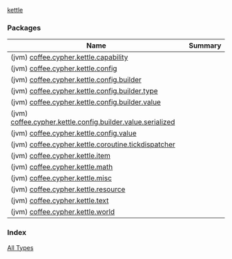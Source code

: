 [kettle](./index.md)

### Packages

| Name | Summary |
|---|---|
| (jvm) [coffee.cypher.kettle.capability](coffee.cypher.kettle.capability/index.md) |  |
| (jvm) [coffee.cypher.kettle.config](coffee.cypher.kettle.config/index.md) |  |
| (jvm) [coffee.cypher.kettle.config.builder](coffee.cypher.kettle.config.builder/index.md) |  |
| (jvm) [coffee.cypher.kettle.config.builder.type](coffee.cypher.kettle.config.builder.type/index.md) |  |
| (jvm) [coffee.cypher.kettle.config.builder.value](coffee.cypher.kettle.config.builder.value/index.md) |  |
| (jvm) [coffee.cypher.kettle.config.builder.value.serialized](coffee.cypher.kettle.config.builder.value.serialized/index.md) |  |
| (jvm) [coffee.cypher.kettle.config.value](coffee.cypher.kettle.config.value/index.md) |  |
| (jvm) [coffee.cypher.kettle.coroutine.tickdispatcher](coffee.cypher.kettle.coroutine.tickdispatcher/index.md) |  |
| (jvm) [coffee.cypher.kettle.item](coffee.cypher.kettle.item/index.md) |  |
| (jvm) [coffee.cypher.kettle.math](coffee.cypher.kettle.math/index.md) |  |
| (jvm) [coffee.cypher.kettle.misc](coffee.cypher.kettle.misc/index.md) |  |
| (jvm) [coffee.cypher.kettle.resource](coffee.cypher.kettle.resource/index.md) |  |
| (jvm) [coffee.cypher.kettle.text](coffee.cypher.kettle.text/index.md) |  |
| (jvm) [coffee.cypher.kettle.world](coffee.cypher.kettle.world/index.md) |  |

### Index

[All Types](alltypes/index.md)